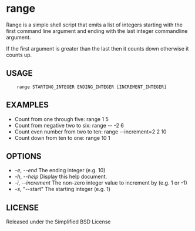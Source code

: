 
# range

Range is a simple shell script that emits a list of integers starting with the first command line argument and ending with the last integer commandline argument.

If the first argument is greater than the last then it counts down otherwise it counts up.
   

## USAGE 

```
    range STARTING_INTEGER ENDING_INTEGER [INCREMENT_INTEGER]
```

## EXAMPLES

+ Count from one through five: range 1 5
+ Count from negative two to six: range -- -2 6
+ Count even number from two to ten: range --increment=2 2 10
+ Count down from ten to one: range 10 1

## OPTIONS

+ *-e*, *--end* The ending integer (e.g. 10)
+ *-h*, *--help* Display this help document.
+ *-i*, *--increment* The non-zero integer value to increment by (e.g. 1 or -1)
+ *-s*, "--start" The starting integer (e.g. 1)

## LICENSE

Released under the Simplified BSD License


